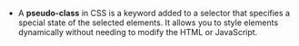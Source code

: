- A **pseudo-class** in CSS is a keyword added to a selector that specifies a special state of the selected elements. It allows you to style elements dynamically without needing to modify the HTML or JavaScript.